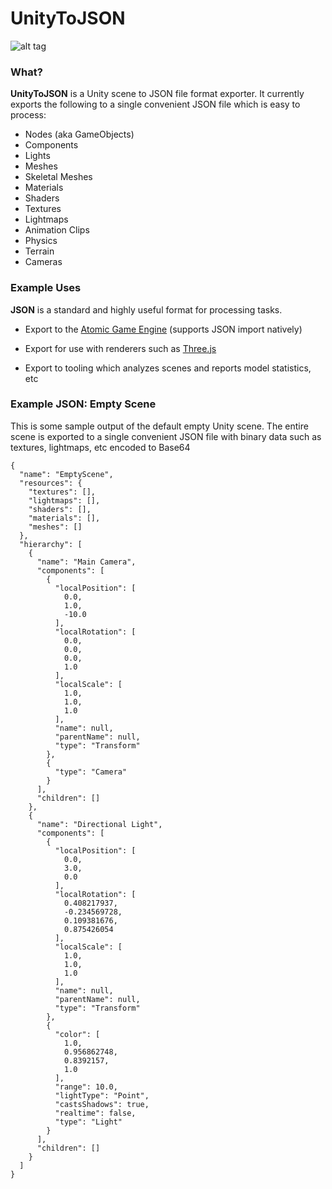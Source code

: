 # UnityToJSON

![alt tag](https://raw.githubusercontent.com/ThunderBeastGames/UnityToJSON/master/ExportToJSON.png)

### What?

**UnityToJSON** is a Unity scene to JSON file format exporter.  It currently exports the following to a single convenient JSON file which is easy to process:

 * Nodes (aka GameObjects)
 * Components
 * Lights
 * Meshes
 * Skeletal Meshes
 * Materials
 * Shaders
 * Textures
 * Lightmaps
 * Animation Clips
 * Physics
 * Terrain
 * Cameras

### Example Uses

**JSON** is a standard and highly useful format for processing tasks.

* Export to the [Atomic Game Engine](http://www.AtomicGameEngine.com/) (supports JSON import natively)

* Export for use with renderers such as [Three.js](http://threejs.org/)

* Export to tooling which analyzes scenes and reports model statistics, etc


### Example JSON: Empty Scene

This is some sample output of the default empty Unity scene.  The entire scene is exported to a single convenient JSON file with binary data such as textures, lightmaps, etc encoded to Base64

```
{
  "name": "EmptyScene",
  "resources": {
    "textures": [],
    "lightmaps": [],
    "shaders": [],
    "materials": [],
    "meshes": []
  },
  "hierarchy": [
    {
      "name": "Main Camera",
      "components": [
        {
          "localPosition": [
            0.0,
            1.0,
            -10.0
          ],
          "localRotation": [
            0.0,
            0.0,
            0.0,
            1.0
          ],
          "localScale": [
            1.0,
            1.0,
            1.0
          ],
          "name": null,
          "parentName": null,
          "type": "Transform"
        },
        {
          "type": "Camera"
        }
      ],
      "children": []
    },
    {
      "name": "Directional Light",
      "components": [
        {
          "localPosition": [
            0.0,
            3.0,
            0.0
          ],
          "localRotation": [
            0.408217937,
            -0.234569728,
            0.109381676,
            0.875426054
          ],
          "localScale": [
            1.0,
            1.0,
            1.0
          ],
          "name": null,
          "parentName": null,
          "type": "Transform"
        },
        {
          "color": [
            1.0,
            0.956862748,
            0.8392157,
            1.0
          ],
          "range": 10.0,
          "lightType": "Point",
          "castsShadows": true,
          "realtime": false,
          "type": "Light"
        }
      ],
      "children": []
    }
  ]
}
```
